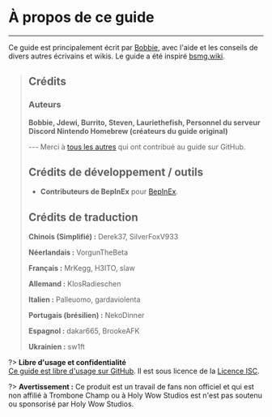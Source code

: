 # À propos de ce guide
---
Ce guide est principalement écrit par [Bobbie](https://twitter.com/VRBobbie), avec l'aide et les conseils de divers autres écrivains et wikis. Le guide a été inspiré [bsmg.wiki](https://bsmg.wiki).

> ## Crédits
> 
> ### Auteurs
> 
> **Bobbie, Jdewi, Burrito, Steven, Lauriethefish, Personnel du serveur Discord Nintendo Homebrew (créateurs du guide original)**
> 
> --- Merci à [tous les autres](https://github.com/tc-mods/TromboneChampModdingWiki/graphs/contributors)  qui ont contribué au guide sur GitHub.
>
> ## Crédits de développement / outils
> 
> - **Contributeurs de BepInEx** pour [BepInEx](https://github.com/BepInEx/BepInEx).
>
> ## Crédits de traduction
> 
> **Chinois (Simplifié) :** Derek37, SilverFoxV933
> 
> **Néerlandais :** VorgunTheBeta
> 
> **Français :** MrKegg, H3ITO, slaw
> 
> **Allemand :** KlosRadieschen
> 
> **Italien :** Palleuomo, gardaviolenta
> 
> **Portugais (brésilien) :** NekoDinner
> 
> **Espagnol :** dakar665, BrookeAFK
> 
> **Ukrainien :** sw1ft

?> **Libre d'usage et confidentialité**  
[Ce guide est libre d'usage sur GitHub](https://github.com/tc-mods/TromboneChampModdingWiki). Il est sous licence de la [Licence ISC](https://github.com/tc-mods/TromboneChampModdingWiki/blob/master/LICENSE.md).

?> **Avertissement :** Ce produit est un travail de fans non officiel et qui est non affilié à Trombone Champ ou à Holy Wow Studios est n'est pas soutenu ou sponsorisé par Holy Wow Studios.